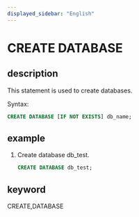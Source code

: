 ```yaml
---
displayed_sidebar: "English"
---
```


# CREATE DATABASE

## description

This statement is used to create databases.

Syntax:

```sql
CREATE DATABASE [IF NOT EXISTS] db_name;
```

## example

1. Create database db_test.

    ```sql
    CREATE DATABASE db_test;
    ```

## keyword

CREATE,DATABASE
